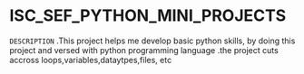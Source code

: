 # ISC_SEF_PYTHON_MINI_PROJECTS
  
  ``DESCRIPTION``
.This project helps me develop basic python skills, by doing this project and versed with python programming language
.the project cuts accross loops,variables,dataytpes,files, etc

